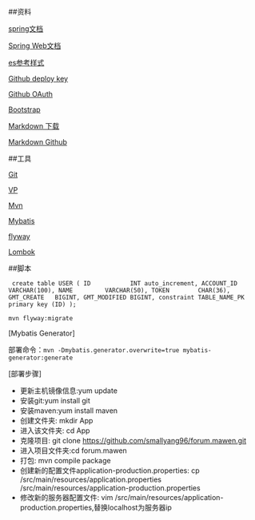 ##资料

[spring文档](https://spring.io/guides)

[Spring Web文档](https://spring.io/guides/gs/serving-web-content/)

[es参考样式](https://elasticsearch.cn)

[Github deploy key](https://developer.githun.com/v3/guides/managing-deploy-keys/#deploy-keys/)

[Github OAuth](https://developer.github.com/apps/building-oauth-apps/creating-an-oauth-app/)

[Bootstrap](https://v3.bootcss.com/getting-started/)

[Markdown 下载](https://pandao.github.io/editor.md)

[Markdown Github](https://github.com/pandao/editor.md)

##工具

[Git](https：//git-scm.com/download)

[VP](https://www.visual-paradigm.com)

[Mvn](https://mvnrepository.com/)

[Mybatis](http://mybatis.org/spring-boot-starter/mybatis-spring-boot-autoconfigure/)

[flyway](https://flywaydb.org/documentation/getstarted/firststeps/maven)

[Lombok](https://projectlombok.org/setup/maven)

##脚本

`
 create table USER
 (
     ID           INT auto_increment,
     ACCOUNT_ID   VARCHAR(100),
     NAME         VARCHAR(50),
     TOKEN        CHAR(36),
     GMT_CREATE   BIGINT,
     GMT_MODIFIED BIGINT,
     constraint TABLE_NAME_PK
         primary key (ID)
 );`
 
`mvn flyway:migrate`

[Mybatis Generator]

部署命令：`mvn -Dmybatis.generator.overwrite=true mybatis-generator:generate`

[部署步骤]

- 更新主机镜像信息:yum update
- 安装git:yum install git
- 安装maven:yum install maven
- 创建文件夹: mkdir App
- 进入该文件夹: cd App
- 克隆项目: git clone https://github.com/smallyang96/forum.mawen.git
- 进入项目文件夹:cd forum.mawen
- 打包: mvn compile package
- 创建新的配置文件application-production.properties: cp /src/main/resources/application.properties /src/main/resources/application-production.properties
- 修改新的服务器配置文件: vim /src/main/resources/application-production.properties,替换localhost为服务器ip